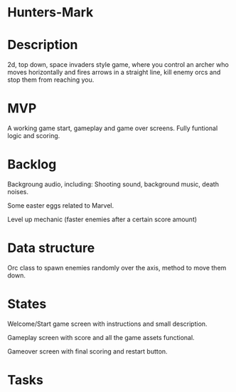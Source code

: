 # Hunters-Mark
 <h1>Description</h1>
    <p>2d, top down, space invaders style game, where you control an archer who moves horizontally and fires arrows in a straight line, kill enemy orcs and stop them from reaching you.</p>

 <h1>MVP</h1>
    <p>A working game start, gameplay and game over screens. Fully funtional logic and scoring.</p>

<h1> Backlog</h1>
   <p> Backgroung audio, including: Shooting sound, background music, death noises.</p>
    <p>Some easter eggs related to Marvel.</p>
    <p>Level up mechanic (faster enemies after a certain score amount)</p>

<h1> Data structure</h1>
    <p>Orc class to spawn enemies randomly over the axis, method to move them down.</p>

 <h1>States</h1>
   <p> Welcome/Start game screen with instructions and small description.</p>
    <p>Gameplay screen with score and all the game assets functional.</p>
   <p> Gameover screen with final scoring and restart button.</p>

<h1>Tasks</h1>